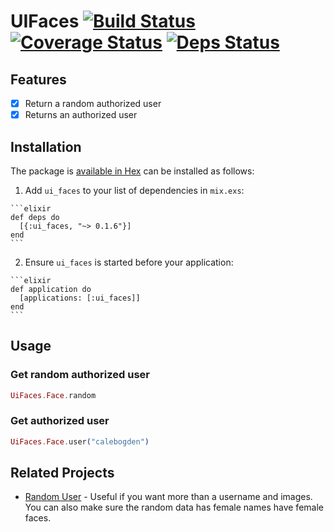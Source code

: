 # UIFaces [![Build Status](https://travis-ci.org/katgironpe/ui_faces.svg?branch=master)](https://travis-ci.org/katgironpe/ui_faces) [![Coverage Status](https://coveralls.io/repos/github/katgironpe/ui_faces/badge.svg?branch=master)](https://coveralls.io/github/katgironpe/ui_faces?branch=master) [![Deps Status](https://beta.hexfaktor.org/badge/all/github/katgironpe/ui_faces.svg)](https://beta.hexfaktor.org/github/katgironpe/ui_faces)

## Features

- [x] Return a random authorized user
- [x] Returns an authorized user

## Installation

The package is [available in Hex](https://hexdocs.pm/ui_faces/0.1.6/UiFaces.Face.html) can be installed as follows:

  1. Add `ui_faces` to your list of dependencies in `mix.exs`:

    ```elixir
    def deps do
      [{:ui_faces, "~> 0.1.6"}]
    end
    ```

  2. Ensure `ui_faces` is started before your application:

    ```elixir
    def application do
      [applications: [:ui_faces]]
    end
    ```

## Usage

### Get random authorized user

```elixir
UiFaces.Face.random
```

### Get authorized user

```elixir
UiFaces.Face.user("calebogden")
```


## Related Projects

* [Random User](https://github.com/katgironpe/random_user) - Useful if you want more than a username and images. You can also make sure the random data has female names have female faces.
